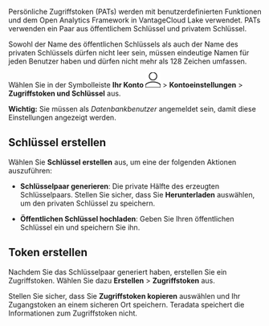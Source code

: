 Persönliche Zugriffstoken (PATs) werden mit benutzerdefinierten Funktionen und dem Open Analytics Framework in VantageCloud Lake verwendet. PATs verwenden ein Paar aus öffentlichem Schlüssel und privatem Schlüssel.

Sowohl der Name des öffentlichen Schlüssels als auch der Name des privaten Schlüssels dürfen nicht leer sein, müssen eindeutige Namen für jeden Benutzer haben und dürfen nicht mehr als 128 Zeichen umfassen.

Wählen Sie in der Symbolleiste **Ihr Konto** ![Person icon.](Images/mci1652327190262.svg) \> **Kontoeinstellungen** \> **Zugriffstoken und Schlüssel** aus.

**Wichtig:** Sie müssen als *Datenbankbenutzer* angemeldet sein, damit diese Einstellungen angezeigt werden.

Schlüssel erstellen
-------------------

Wählen Sie **Schlüssel erstellen** aus, um eine der folgenden Aktionen auszuführen:

-   **Schlüsselpaar generieren**: Die private Hälfte des erzeugten Schlüsselpaars. Stellen Sie sicher, dass Sie **Herunterladen** auswählen, um den privaten Schlüssel zu speichern.

-   **Öffentlichen Schlüssel hochladen**: Geben Sie Ihren öffentlichen Schlüssel ein und speichern Sie ihn.

Token erstellen
---------------

Nachdem Sie das Schlüsselpaar generiert haben, erstellen Sie ein Zugriffstoken. Wählen Sie dazu **Erstellen** \> **Zugriffstoken** aus.

Stellen Sie sicher, dass Sie **Zugriffstoken kopieren** auswählen und Ihr Zugangstoken an einem sicheren Ort speichern. Teradata speichert die Informationen zum Zugriffstoken nicht.
